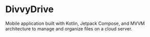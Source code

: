 # DivvyDrive
Mobile application built with Kotlin, Jetpack Compose, and MVVM architecture to manage and organize files on a cloud server.
